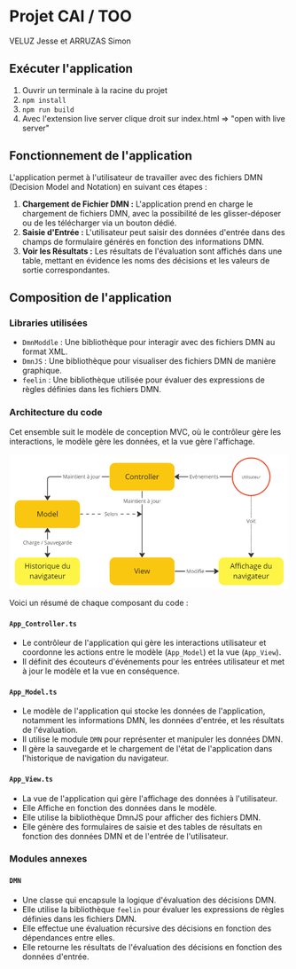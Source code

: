 # Projet CAI / TOO
VELUZ Jesse et ARRUZAS Simon

## Exécuter l'application
1. Ouvrir un terminale à la racine du projet
1. `npm install`
2. `npm run build`
3. Avec l'extension live server clique droit sur index.html => "open with live server"


## Fonctionnement de l'application
L'application permet à l'utilisateur de travailler avec des fichiers DMN (Decision Model and Notation) en suivant ces étapes :

1. **Chargement de Fichier DMN :** L'application prend en charge le chargement de fichiers DMN, avec la possibilité de les glisser-déposer ou de les télécharger via un bouton dédié.
2. **Saisie d'Entrée :** L'utilisateur peut saisir des données d'entrée dans des champs de formulaire générés en fonction des informations DMN.
3. **Voir les Résultats :** Les résultats de l'évaluation sont affichés dans une table, mettant en évidence les noms des décisions et les valeurs de sortie correspondantes.


## Composition de l'application

### Libraries utilisées
- `DmnModdle` : Une bibliothèque pour interagir avec des fichiers DMN au format XML.
- `DmnJS` : Une bibliothèque pour visualiser des fichiers DMN de manière graphique.
- `feelin` : Une bibliothèque utilisée pour évaluer des expressions de règles définies dans les fichiers DMN.

### Architecture du code
Cet ensemble suit le modèle de conception MVC, où le contrôleur gère les interactions, le modèle gère les données, et la vue gère l'affichage.

![`Shéma de l'Architecture`](./img/readme/architecture.png)

Voici un résumé de chaque composant du code :

#### `App_Controller.ts`
- Le contrôleur de l'application qui gère les interactions utilisateur et coordonne les actions entre le modèle (`App_Model`) et la vue (`App_View`).
- Il définit des écouteurs d'événements pour les entrées utilisateur et met à jour le modèle et la vue en conséquence.

#### `App_Model.ts`
- Le modèle de l'application qui stocke les données de l'application, notamment les informations DMN, les données d'entrée, et les résultats de l'évaluation.
- Il utilise le module `DMN` pour représenter et manipuler les données DMN.
- Il gère la sauvegarde et le chargement de l'état de l'application dans l'historique de navigation du navigateur.

#### `App_View.ts`
- La vue de l'application qui gère l'affichage des données à l'utilisateur.
- Elle Affiche en fonction des données dans le modèle.
- Elle utilise la bibliothèque DmnJS pour afficher des fichiers DMN.
- Elle génère des formulaires de saisie et des tables de résultats en fonction des données DMN et de l'entrée de l'utilisateur.

### Modules annexes
#### `DMN`
- Une classe qui encapsule la logique d'évaluation des décisions DMN.
- Elle utilise la bibliothèque `feelin` pour évaluer les expressions de règles définies dans les fichiers DMN.
- Elle effectue une évaluation récursive des décisions en fonction des dépendances entre elles.
- Elle retourne les résultats de l'évaluation des décisions en fonction des données d'entrée.